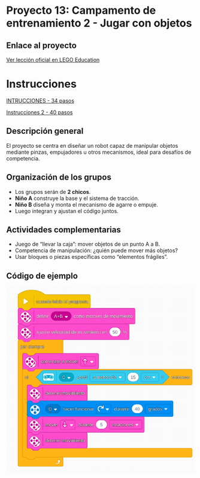 
# Proyecto 13: Campamento de entrenamiento 2 - Jugar con objetos
## Enlace al proyecto
[Ver lección oficial en LEGO Education](https://education.lego.com/es-es/lessons/prime-competition-ready/training-camp-2-playing-with-objects/)

# Instrucciones
[INTRUCCIONES - 34 pasos](https://assets.education.lego.com/v3/assets/blt293eea581807678a/blt06873e1b438a0d7e/5ec8e66f033ad5045f4c79a6/driving-base-bi-pdf-book1of1.pdf?locale=es-mx)

[Instrucciones 2 - 40 pasos](https://assets.education.lego.com/v3/assets/blt293eea581807678a/blt4e022269eb67e4d6/5ec8e6ef694dd13eb3ffac29/driving-base-tools-accessories-bi-pdf-book1of1.pdf?locale=es-es)

## Descripción general
El proyecto se centra en diseñar un robot capaz de manipular objetos mediante pinzas, empujadores u otros mecanismos, ideal para desafíos de competencia.

## Organización de los grupos
- Los grupos serán de **2 chicos**.
- **Niño A** construye la base y el sistema de tracción.
- **Niño B** diseña y monta el mecanismo de agarre o empuje.
- Luego integran y ajustan el código juntos.

## Actividades complementarias
- Juego de “llevar la caja”: mover objetos de un punto A a B.
- Competencia de manipulación: ¿quién puede mover más objetos?
- Usar bloques o piezas específicas como “elementos frágiles”.

## Código de ejemplo
![garraCode](./img4/garraCode.png)
